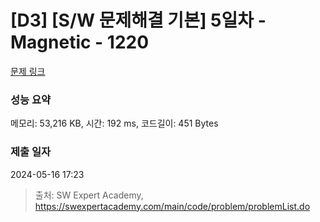 # [D3] [S/W 문제해결 기본] 5일차 - Magnetic - 1220 

[문제 링크](https://swexpertacademy.com/main/code/problem/problemDetail.do?contestProbId=AV14hwZqABsCFAYD) 

### 성능 요약

메모리: 53,216 KB, 시간: 192 ms, 코드길이: 451 Bytes

### 제출 일자

2024-05-16 17:23



> 출처: SW Expert Academy, https://swexpertacademy.com/main/code/problem/problemList.do